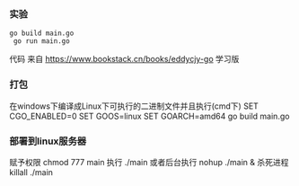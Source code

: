 
### 实验

    go build main.go
     go run main.go

代码 来自
https://www.bookstack.cn/books/eddycjy-go 学习版


### 打包
在windows下编译成Linux下可执行的二进制文件并且执行(cmd下)
SET CGO_ENABLED=0
SET GOOS=linux
SET GOARCH=amd64
go build main.go

### 部署到linux服务器
赋予权限
    chmod 777 main
执行
    ./main
或者后台执行
    nohup ./main &
杀死进程
    killall ./main

